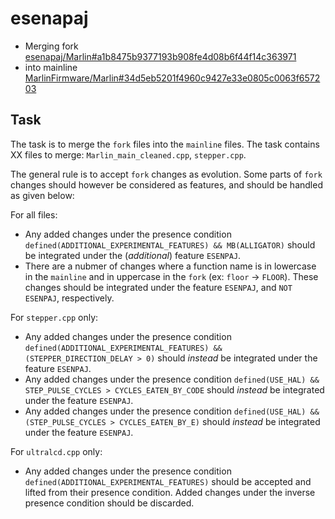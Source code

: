 # esenapaj
- Merging fork [esenapaj/Marlin#a1b8475b9377193b908fe4d08b6f44f14c363971](https://github.com/esenapaj/Marlin/commit/a1b8475b9377193b908fe4d08b6f44f14c363971)
- into mainline [MarlinFirmware/Marlin#34d5eb5201f4960c9427e33e0805c0063f657203](https://github.com/MarlinFirmware/Marlin/commit/34d5eb5201f4960c9427e33e0805c0063f657203)


## Task
The task is to merge the `fork` files into the `mainline` files.
The task contains XX files to merge: `Marlin_main_cleaned.cpp`, `stepper.cpp`.

The general rule is to accept `fork` changes as evolution.
Some parts of `fork` changes should however be considered as features, and should be handled as given below:

For all files:
* Any added changes under the presence condition `defined(ADDITIONAL_EXPERIMENTAL_FEATURES) && MB(ALLIGATOR)` should be integrated under the (_additional_) feature `ESENPAJ`.
* There are a nubmer of changes where a function name is in lowercase in the `mainline` and in uppercase in the `fork` (ex: `floor` -> `FLOOR`). These changes should be integrated under the feature `ESENPAJ`, and `NOT ESENPAJ`, respectively.

For `stepper.cpp` only:
* Any added changes under the presence condition `defined(ADDITIONAL_EXPERIMENTAL_FEATURES) && (STEPPER_DIRECTION_DELAY > 0)` should _instead_ be integrated under the feature `ESENPAJ`.
* Any added changes under the presence condition `defined(USE_HAL) && STEP_PULSE_CYCLES > CYCLES_EATEN_BY_CODE` should _instead_ be integrated under the feature `ESENPAJ`.
* Any added changes under the presence condition `defined(USE_HAL) && (STEP_PULSE_CYCLES > CYCLES_EATEN_BY_E)` should _instead_ be integrated under the feature `ESENPAJ`.

For `ultralcd.cpp` only:
* Any added changes under the presence condition `defined(ADDITIONAL_EXPERIMENTAL_FEATURES)` should be accepted and lifted from their presence condition.
Added changes under the inverse presence condition should be discarded.